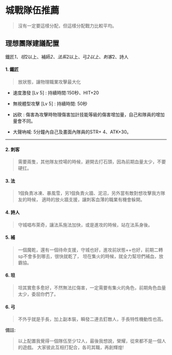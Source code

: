 
# 城戰隊伍推薦
> 沒有一定要這樣分配，但這樣分配戰力比較平均。

## 理想團隊建議配置 
鐵匠*1、坦*2以上、補師*2、法系*2以上、弓*2以上、刺客*2、詩人

#### 1. 鐵匠
> 放狀態，讓物理職業攻擊最大化

- 速度激發 
[Lv 5] :
持續時間:150秒、HIT+20

- 無視體型攻擊
[Lv 5] :
持續時間: 50秒

- 凶砍 :
傷害為攻擊時物理傷害加計技能等級的傷害增加量，自己和隊員的增加量會不同。

- 大聲吶喊: 
5分鐘內自己及畫面內隊員的STR+ 4、ATK+30。

___

#### 2. 刺客
> 需要兩隻，其他隊友控場的時候，避開去打石頭，因為前期血量太少，不要硬扛。

#### 3. 法
> 1個負責冰凍、暴風雪，另1個負責火牆、泥沼，另外當有敵對想攻擊我方隊友的時候，
> 適時的放火牆支援，讓刺客血薄的職業有機會躲開。

#### 4. 詩人
> 守城唱布萊奇，讓法系施法加快，或是進攻的時候，站在法系身後。

#### 5. 補
> 一個魔乾，還有一個待命支援，守城也好，進攻前狀態++也好，前期二轉sp不會多到哪去，很快就乾了，
> 坦在集火的時候，就全力幫坦們補血，放霸協。

#### 6. 坦
> 坦其實愈多愈好，不然無法扛傷害，一定需要有集火的角色，前期角色血量太少，委屈你們了。

#### 6. 弓
> 不外乎就是手長，加上副本裝，瞬發二連去釘敵人，手長特性機動性也高。

備註:
> 以上配置我覺得一個隊伍至少12人，最後我想說，榮耀，從來都不是一個人的遊戲。
> 大家彼此互相打配合，各司其職，再創輝煌! 







